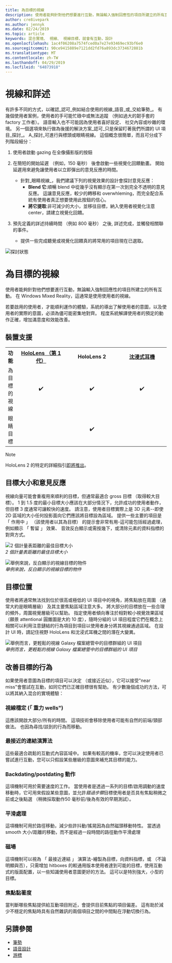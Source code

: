 ```yaml
---
title: 為目標的視線
description: 使用者能夠針對他們想要進行互動，無論輸入強制回應性的項目所建立的所有互動。
author: cre8ivepark
ms.author: jennyk
ms.date: 02/24/2019
ms.topic: article
keywords: 混合實境、 視線、 視線目標，就會有互動，設計
ms.openlocfilehash: 1ac4f06208a7574fced0a7e27e93469ec93bf6e0
ms.sourcegitcommit: 90ce9415889e7121dd2fd76a893dc3734672881b
ms.translationtype: MT
ms.contentlocale: zh-TW
ms.lasthandoff: 04/29/2019
ms.locfileid: "64873918"
---
```

# <a name="gaze-and-dwell"></a>視線和詳述
有許多不同的方式，以確認_認可_例如結合使用的視線_語音_或_交給筆勢_。
有幾個使用者案例，使用者的手可能忙碌中或無法追蹤 （例如過大的韌手套的 factory 工作者）。 語音輸入也不可能因為使用者喜好設定、 社交內容或吵雜的環境。
另一個選項來執行做為後援的解決方案_認可_只是保留盯著我們所謂的 UI 項目_探討_。
A_探討_可進行與標頭或眼睛視線。 這個概念很簡單，而且可分成下列階段細分： 
1. 使用者啟動 gazing 在全像攝影版的按鈕

2. 在簡短的開始延遲 （例如，150 毫秒） 後會啟動一些視覺化回饋動畫。 開始延遲用來避免讓使用者以立即彈出的意見反應的時間。
    - 針對_眼睛視線_，我們建議下列的視覺效果的設計會探討意見反應：
      - **Blend 它**:順暢 blend 中從幾乎沒有顯示在第一次到完全不透明的意見反應。 這讓意見反應，較少的轉移和 overwhleming，而完全配合系統有使用者真正想要使用此按鈕的信心。
      - **將它提取**:非可減少的大小，並移往目標，納入使用者視覺化注意 center，請建立視覺化回饋。 

3. 預先定義的詳述持續時間 （例如 800 毫秒） 之後, 詳述完成，並觸發相關聯的事件。
    - 提供一些完成聽覺或視覺化回饋真的將常用的項目現在已選取。

![探討狀態](images/eyes_dwellstate_recommendation.png)


# <a name="gaze-targeting"></a>為目標的視線

使用者能夠針對他們想要進行互動，無論輸入強制回應性的項目所建立的所有互動。 在 Windows Mixed Reality，這通常是使用使用者的視線。

若要啟用的使用者，才能順利運作的體驗，系統的導出了解使用者的意圖，以及使用者的實際的意圖，必須為儘可能密集地對齊。 程度系統解譯使用者的預定的動作正確，增加滿意度和效能改善。

## <a name="device-support"></a>裝置支援

<table>
<tr>
<th>功能</th><th style="width:150px"> <a href="hololens-hardware-details.md">HoloLens （第 1 代）</a></th><th style="width:150px">HoloLens 2</th><th style="width:150px"> <a href="immersive-headset-hardware-details.md">沈浸式耳機</a></th>
</tr><tr>
<td> 為目標的視線</td><td style="text-align: center;"> ✔️</td><td style="text-align: center;"> ✔️</td><td style="text-align: center;">✔️ </td>
</tr><tr>
<td> 眼睛目標</td><td style="text-align: center;"></td><td style="text-align: center;"> ✔️</td><td style="text-align: center;"></td>
</tr>
</table>

> [!NOTE]
> HoloLens 2 的特定的詳細指引[即將推出](index.md)。

## <a name="target-sizing-and-feedback"></a>目標大小和意見反應

視線向量可能會重複用來順利的目標，但通常最適合 gross 目標 （取得較大目標）。 1 到 1.5 度的最小目標大小應該在大部分情況下，允許成功的使用者動作，但目標 3 度通常可讓較快的速度。 請注意，使用者目標實際上是 3D 元素--即使 2D 區域的大小任何投影面向它們應該將目標設為區域。 提供一些主要的項目是 「 作用中 」 （該使用者以其為目標） 的提示會非常有用-這可能包括經過處理，例如顯示 「 暫留 」 效果、 音效反白顯示或需按幾下，或清除元素的資料指標的對齊方式。

![2 個計量表距離的最佳目標大小](images/gazetargeting-size-1000px.jpg)<br>
*2 個計量表距離的最佳目標大小*

![舉例來說，反白顯示的視線目標的物件](images/gazetargeting-highlighting-640px.jpg)<br>
*舉例來說，反白顯示的視線目標的物件*

## <a name="target-placement"></a>目標位置

使用者將通常無法找到位於很高或極低的 UI 項目中的視角，將焦點放在周圍 （通常大約是眼睛層級） 及其主要焦點區域注意大多。 將大部分的目標放在一些合理的頻外，周圍視覺層級可以幫助。 指定使用者傾向專注於相對較小視覺效果區域 （願景 attentional 圓錐圖是大約 10 度），隨時分組的 UI 項目程度它們在概念上相關可以利用注意鏈結的行為項目到項目以使用者身分將其視線通過區域。 在設計 UI 時，請記住視野 HoloLens 和沈浸式耳機之間的潛在大變異。

![舉例而言，更輕鬆的視線 Galaxy 檔案總管中的目標群組的 UI 項目](images/gazetargeting-grouping-1000px.jpg)<br>
*舉例而言，更輕鬆的視線 Galaxy 檔案總管中的目標群組的 UI 項目*

## <a name="improving-targeting-behaviors"></a>改善目標的行為

如果使用者意圖為目標的項目可以決定 （或接近近似），它可以接受"near miss"會嘗試在互動，如同它們已正確目標很有幫助。 有少數幾個成功的方法，可以將其納入混合的實境體驗：

### <a name="gaze-stabilization-gravity-wells"></a>視線穩定 (「 重力 wells")

這應該開啟大部分/所有的時間。 這項技術會移除使用者可能有自然的前端/頸部做法。 也因為尋找/談到的行為而移動。

### <a name="closest-link-algorithms"></a>最接近的連結演算法

這些最適合疏鬆的互動式內容區域中。 如果有較高的機率，您可以決定使用者已嘗試進行互動，您可以只假設某些層級的意圖來補充其目標的能力。

### <a name="backdatingpostdating-actions"></a>Backdating/postdating 動作

這項機制可用於需要速度的工作。 當使用者是透過一系列的目標/啟用調動的速度移動時，它可用來假設某些意圖，並允許*錯過步驟*目標使用者是否具有焦點稍微之前或之後點選 （稍微採取動作50 毫秒前/後為有效的早期測試）。

### <a name="smoothing"></a>平滑處理

這項機制可用於路徑移動，減少些許抖動/搖晃因為自然磁頭移動特性。 當透過 smooth 大小/距離的移動，而不是經過一段時間的路徑動作平滑處理

### <a name="magnetism"></a>磁場

這項機制可以視為 「 最接近連結 」 演算法-繪製為目標，向資料指標，或 （不論明顯與否），只需增加 hitboxes 的較通用版本使用者達到可能的目標，使用互動式的版面配置，以一些知識使用者意圖更好的方法。 這可以是特別強大，小型的目標。

### <a name="focus-stickiness"></a>焦點黏著度

當判斷哪些焦點提供給互動項目附近，會提供目前焦點的項目偏差。 這有助於減少不穩定的焦點時具有自然雜訊的兩個項目之間的中間點在浮動切換行為。

## <a name="see-also"></a>另請參閱
* [筆勢](gestures.md)
* [語音設計](voice-design.md)
* [游標](cursors.md)
